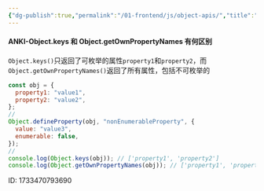 ```yaml
---
{"dg-publish":true,"permalink":"/01-frontend/js/object-apis/","title":"常用object api","tags":["js","frontend"],"created":"2024-12-06T14:57:03.869+08:00","updated":"2024-12-06T15:39:53.768+08:00"}
---
```


#### ANKI-Object.keys 和 Object.getOwnPropertyNames 有何区别
`Object.keys()`只返回了可枚举的属性`property1`和`property2`，而`Object.getOwnPropertyNames()`返回了所有属性，包括不可枚举的
```js
const obj = {
  property1: "value1",
  property2: "value2",
};
//
Object.defineProperty(obj, "nonEnumerableProperty", {
  value: "value3",
  enumerable: false,
});
//
console.log(Object.keys(obj)); // ['property1', 'property2']
console.log(Object.getOwnPropertyNames(obj)); // ['property1', 'property2', 'nonEnumerableProperty']
```
ID: 1733470793690
